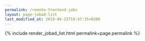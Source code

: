 ```yaml
---
permalink: /remote-frontend-jobs
layout: page-jobad-list
last_modified_at: 2019-04-25T18:47:35+0200
---
```

{% include render_jobad_list.html permalink=page.permalink %}
